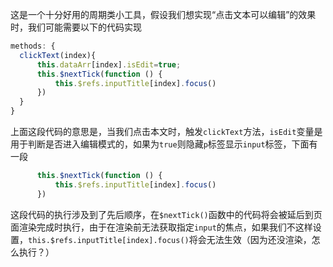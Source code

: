 这是一个十分好用的周期类小工具，假设我们想实现“点击文本可以编辑”的效果时，我们可能需要以下的代码实现

```js
methods: {  
  clickText(index){  
      this.dataArr[index].isEdit=true;  
	  this.$nextTick(function () {  
	      this.$refs.inputTitle[index].focus()  
      })  
  }  
}
```

上面这段代码的意思是，当我们点击本文时，触发`clickText`方法，`isEdit`变量是用于判断是否进入编辑模式的，如果为`true`则隐藏`p`标签显示`input`标签，下面有一段

```js
	  this.$nextTick(function () {  
	      this.$refs.inputTitle[index].focus()  
      })  
```

这段代码的执行涉及到了先后顺序，在`$nextTick()`函数中的代码将会被延后到页面渲染完成时执行，由于在渲染前无法获取指定`input`的焦点，如果我们不这样设置，`this.$refs.inputTitle[index].focus()`将会无法生效（因为还没渲染，怎么执行？）